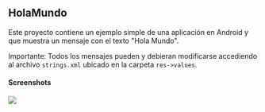 HolaMundo
-

Este proyecto contiene un ejemplo simple de una aplicación en Android y que muestra un mensaje con el texto "Hola Mundo".

Importante: Todos los mensajes pueden y debieran modificarse accediendo al archivo `strings.xml` ubicado en la carpeta `res->values`.

#### Screenshots

![](https://i.imgur.com/5AIPgCB.png)

